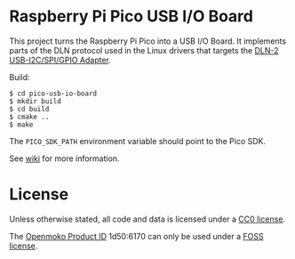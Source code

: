 # Raspberry Pi Pico USB I/O Board

This project turns the Raspberry Pi Pico into a USB I/O Board.
It implements parts of the DLN protocol used in the Linux drivers that targets the [DLN-2 USB-I2C/SPI/GPIO Adapter](https://diolan.com/dln-2).

Build:
```
$ cd pico-usb-io-board
$ mkdir build
$ cd build
$ cmake ..
$ make

```

The ```PICO_SDK_PATH``` environment variable should point to the Pico SDK.

See [wiki](https://github.com/notro/pico-usb-io-board/wiki) for more information.


# License

Unless otherwise stated, all code and data is licensed under a [CC0 license](https://creativecommons.org/publicdomain/zero/1.0/).

The [Openmoko Product ID](https://github.com/openmoko/openmoko-usb-oui) 1d50:6170 can only be used under a [FOSS license](https://github.com/openmoko/openmoko-usb-oui#conditions).
